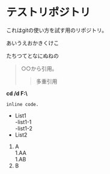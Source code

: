 # テストリポジトリ
これはgitの使い方を試す用のリポジトリ。

あいうえおかきくけこ

たちつてとなにぬねの

> ○○から引用。  
>>多重引用  

**cd /d F:\\**

`inline code.`  

- List1  
	-list1-1  
	-list1-2  
- List2  

1. A  
	1.AA  
	1.AB  
1. B  



